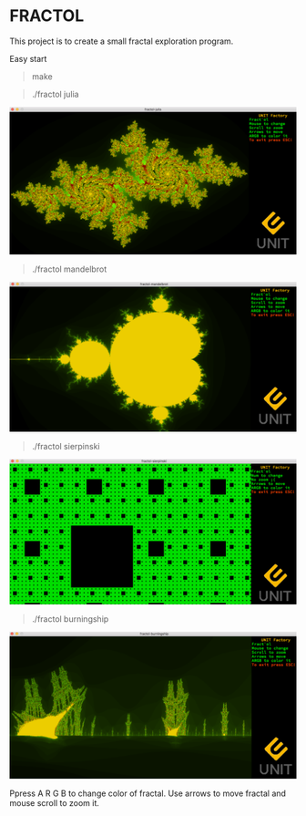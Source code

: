 # FRACTOL

This project is to create a small fractal exploration program.

Easy start

> make

> ./fractol julia

![N|Solid](https://raw.githubusercontent.com/ykondrat/fractol/master/example/julia.png)

> ./fractol mandelbrot

![N|Solid](https://raw.githubusercontent.com/ykondrat/fractol/master/example/mandelbrot.png)

> ./fractol sierpinski

![N|Solid](https://raw.githubusercontent.com/ykondrat/fractol/master/example/sierpinski.png)

> ./fractol burningship

![N|Solid](https://raw.githubusercontent.com/ykondrat/fractol/master/example/burningship.png)

Ppress A R G B to change color of fractal.
Use arrows to move fractal and mouse scroll to zoom it.